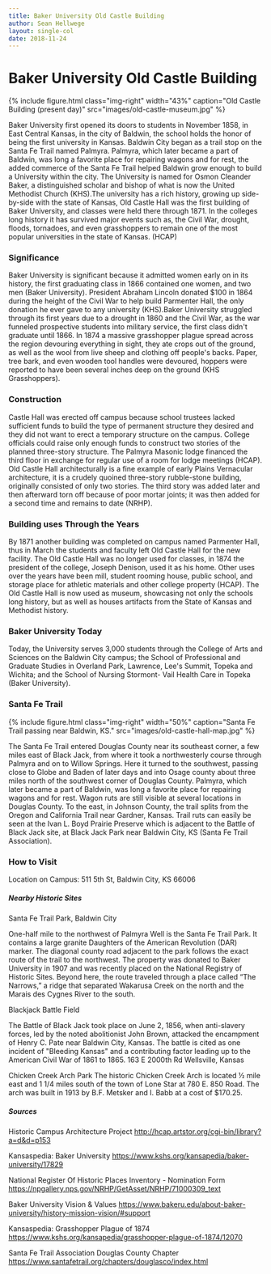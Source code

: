 ```yaml
---
title: Baker University Old Castle Building
author: Sean Hellwege
layout: single-col
date: 2018-11-24
---
```




# Baker University Old Castle Building 


{% include figure.html
  class="img-right"
  width="43%"
  caption="Old Castle Building (present day)"
  src="images/old-castle-museum.jpg"
%}

  Baker University first opened its doors to students in November 1858, in East Central Kansas, in the city of Baldwin, the school holds the honor of being the first university in Kansas. Baldwin City began as a trail stop on the Santa Fe Trail named Palmyra. Palmyra, which later became a part of Baldwin, was long a favorite place for repairing wagons and for rest, the added commerce of the Santa Fe Trail helped Baldwin grow enough to build a University within the city. The University is named for Osmon Cleander Baker, a distinguished scholar and bishop of what is now the United Methodist Church (KHS).The university has a rich history, growing up side-by-side with the state of Kansas, Old Castle Hall was the first building of Baker University, and classes were held there through 1871. In the colleges long history it has survived major events such as, the Civil War, drought, floods, tornadoes, and even grasshoppers to remain one of the most popular universities in the state of Kansas. (HCAP) 

 
### Significance 

  Baker University is significant because it admitted women early on in its history, the first graduating class in 1866 contained one women, and two men (Baker University). President Abraham Lincoln donated $100 in 1864 during the height of the Civil War to help build Parmenter Hall, the only donation he ever gave to any university (KHS).Baker University struggled through its first years due to a drought in 1860 and the Civil War, as the war funneled prospective students into military service, the first class didn't graduate until 1866.  In 1874 a massive grasshopper plague spread across the region devouring everything in sight, they ate crops out of the ground, as well as the wool from live sheep and clothing off people's backs. Paper, tree bark, and even wooden tool handles were devoured, hoppers were reported to have been several inches deep on the ground (KHS Grasshoppers). 
 
### Construction 
 Castle Hall was erected off campus because school trustees lacked sufficient funds to build the type of permanent structure they desired and they did not want to erect a temporary structure on the campus. College officials could raise only enough funds to construct two stories of the planned three-story structure. The Palmyra Masonic lodge financed the third floor in exchange for regular use of a room for lodge meetings (HCAP). Old Castle Hall architecturally is a fine example of early Plains Vernacular architecture, it is a crudely quoined three-story rubble-stone building, originally consisted of only two stories. The third story was added later and then afterward torn off because of poor mortar joints; it was then added for a second time and remains to date (NRHP). 

### Building uses Through the Years
  By 1871 another building was completed on campus named Parmenter Hall, thus in March the students and faculty left Old Castle Hall for the new facility. The Old Castle Hall was no longer used for classes, in 1874 the president of the college, Joseph Denison, used it as his home. Other uses over the years have been mill, student rooming house, public school, and storage place for athletic materials and other college property (HCAP). The Old Castle Hall is now used as museum, showcasing not only the schools long history, but as well as houses artifacts from the State of Kansas and Methodist history.

### Baker University Today 
 Today, the University serves 3,000 students through the College of Arts and Sciences on the Baldwin City campus; the School of Professional and Graduate Studies in Overland Park, Lawrence, Lee's Summit, Topeka and Wichita; and the School of Nursing Stormont- Vail Health Care in Topeka (Baker University). 
### Santa Fe Trail 

 {% include figure.html
  class="img-right"
  width="50%"
  caption="Santa Fe Trail passing near Baldwin, KS."
  src="images/old-castle-hall-map.jpg"
%}

  The Santa Fe Trail entered Douglas County near its southeast corner, a few miles east of Black Jack, from where it took a northwesterly course through Palmyra and on to Willow Springs. Here it turned to the southwest, passing close to Globe and Baden of later days and into Osage county about three miles north of the southwest corner of Douglas County.  Palmyra, which later became a part of Baldwin, was long a favorite place for repairing wagons and for rest. Wagon ruts are still visible at several locations in Douglas County.  To the east, in Johnson County, the trail splits from the Oregon and California Trail near Gardner, Kansas.   Trail ruts can easily be seen at the Ivan L. Boyd Prairie Preserve which is adjacent to the Battle of Black Jack site, at Black Jack Park near Baldwin City, KS (Santa Fe Trail Association). 
 
### How to Visit 
Location on Campus: 511 5th St, Baldwin City, KS 66006

##### Nearby Historic Sites

Santa Fe Trail Park, Baldwin City

One-half mile to the northwest of Palmyra Well is the Santa Fe Trail Park. It contains a large granite Daughters of the American Revolution (DAR) marker. The diagonal county road adjacent to the park follows the exact route of the trail to the northwest. The property was donated to Baker University in 1907 and was recently placed on the National Registry of Historic Sites. Beyond here, the route traveled through a place called “The Narrows,” a ridge that separated Wakarusa Creek on the north and the Marais des Cygnes River to the south.

Blackjack Battle Field 

  The Battle of Black Jack took place on June 2, 1856, when anti-slavery forces, led by the noted abolitionist John Brown, attacked the encampment of Henry C. Pate near Baldwin City, Kansas. The battle is cited as one incident of "Bleeding Kansas" and a contributing factor leading up to the American Civil War of 1861 to 1865.
 163 E 2000th Rd
Wellsville, Kansas

Chicken Creek Arch Park
  The historic Chicken Creek Arch is located ½ mile east and 1 1/4 miles south of the town of Lone Star at 780 E. 850 Road. The arch was built in 1913 by B.F. Metsker and I. Babb at a cost of $170.25. 

##### Sources 

Historic Campus Architecture Project 
http://hcap.artstor.org/cgi-bin/library?a=d&d=p153

Kansaspedia: Baker University
https://www.kshs.org/kansapedia/baker-university/17829

National Register Of Historic Places Inventory - Nomination Form
https://npgallery.nps.gov/NRHP/GetAsset/NRHP/71000309_text

Baker University Vision & Values
https://www.bakeru.edu/about-baker-university/history-mission-vision/#support

Kansaspedia: Grasshopper Plague of 1874
https://www.kshs.org/kansapedia/grasshopper-plague-of-1874/12070

Santa Fe Trail Association Douglas County Chapter
https://www.santafetrail.org/chapters/douglasco/index.html

   
   
